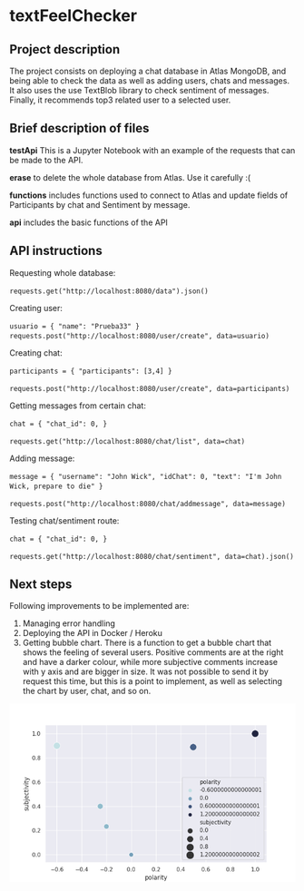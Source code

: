 # textFeelChecker

## Project description

The project consists on deploying a chat database in Atlas MongoDB, and being able to check the data as well as adding users, chats and messages. It also uses the use TextBlob library to check sentiment of messages. Finally, it recommends top3 related user to a selected user.

## Brief description of files

**testApi** This is a Jupyter Notebook with an example of the requests that can be made to the API.

**erase** to delete the whole database from Atlas. Use it carefully :(

**functions** includes functions used to connect to Atlas and update fields of Participants by chat and Sentiment by message.

**api** includes the basic functions of the API

## API instructions

Requesting whole database:

`requests.get("http://localhost:8080/data").json()`

Creating user:

`usuario = {
    "name": "Prueba33"
}
requests.post("http://localhost:8080/user/create", data=usuario)`

Creating chat:

`participants = {
    "participants": [3,4]
}`

`requests.post("http://localhost:8080/user/create", data=participants)`

Getting messages from certain chat:

`chat = {
    "chat_id": 0,
}`

`requests.get("http://localhost:8080/chat/list", data=chat)`

Adding message:

`message = {
    "username": "John Wick",
    "idChat": 0,
    "text": "I'm John Wick, prepare to die"
}`

`requests.post("http://localhost:8080/chat/addmessage", data=message)`

Testing chat/sentiment route:

`chat = {
    "chat_id": 0,
}`

`requests.get("http://localhost:8080/chat/sentiment", data=chat).json()`

## Next steps
Following improvements to be implemented are:
 1) Managing error handling
 2) Deploying the API in Docker / Heroku
 3) Getting bubble chart. There is a function to get a bubble chart that shows the feeling of several users. Positive comments are at the right and have a darker colour, while more subjective comments increase with y axis and are bigger in size. It was not possible to send it by request this time, but this is a point to implement, as well as selecting the chart by user, chat, and so on.

![Image description](./src/mongodb/output.png)